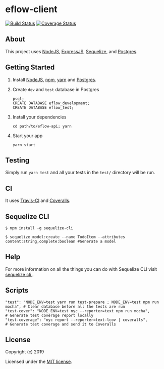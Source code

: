 # eflow-client

[![Build Status](https://travis-ci.org/leogoesger/eflow-client.svg?branch=master)](https://travis-ci.org/leogoesger/eflow-client)
[![Coverage Status](https://coveralls.io/repos/github/leogoesger/eflow-client/badge.svg?branch=master)](https://coveralls.io/github/leogoesger/eflow-client?branch=master)

## About

This project uses [NodeJS](https://nodejs.org/), [ExpressJS](https://expressjs.com/), [Sequelize](http://docs.sequelizejs.com/), and [Postgres](https://www.postgresql.org/).

## Getting Started

1.  Install [NodeJS](https://nodejs.org/), [npm](https://www.npmjs.com/), [yarn](https://yarnpkg.com/en/) and [Postgres](https://postgresapp.com/).
2.  Create `dev` and `test` database in Postgres

    ```
    psql;
    CREATE DATABASE eflow_development;
    CREATE DATABASE eflow_test;
    ```

3.  Install your dependencies

    ```
    cd path/to/eflow-api; yarn
    ```

4.  Start your app

    ```
    yarn start
    ```

## Testing

Simply run `yarn test` and all your tests in the `test/` directory will be run.

## CI

It uses [Travis-CI](https://travis-ci.org/) and [Coveralls](https://coveralls.io/).

## Sequelize CLI

```
$ npm install -g sequelize-cli

$ sequelize model:create --name TodoItem --attributes content:string,complete:boolean #Generate a model
```

## Help

For more information on all the things you can do with Sequelize CLI visit [sequelize cli ](https://github.com/sequelize/cli).

## Scripts

```
"test": "NODE_ENV=test yarn run test-prepare ; NODE_ENV=test npm run mocha", # Clear database before all the tests are run
"test-cover": "NODE_ENV=test nyc --reporter=text npm run mocha",             # Generate test coverage report locally
"test-coverage": "nyc report --reporter=text-lcov | coveralls",              # Generate test coverage and send it to Coveralls
```

## License

Copyright (c) 2019

Licensed under the [MIT license](LICENSE).
